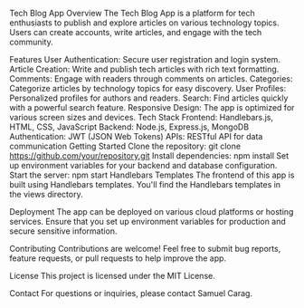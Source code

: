 Tech Blog App
Overview
The Tech Blog App is a platform for tech enthusiasts to publish and explore articles on various technology topics. Users can create accounts, write articles, and engage with the tech community.

Features
User Authentication: Secure user registration and login system.
Article Creation: Write and publish tech articles with rich text formatting.
Comments: Engage with readers through comments on articles.
Categories: Categorize articles by technology topics for easy discovery.
User Profiles: Personalized profiles for authors and readers.
Search: Find articles quickly with a powerful search feature.
Responsive Design: The app is optimized for various screen sizes and devices.
Tech Stack
Frontend: Handlebars.js, HTML, CSS, JavaScript
Backend: Node.js, Express.js, MongoDB
Authentication: JWT (JSON Web Tokens)
APIs: RESTful API for data communication
Getting Started
Clone the repository: git clone https://github.com/your/repository.git
Install dependencies: npm install
Set up environment variables for your backend and database configuration.
Start the server: npm start
Handlebars Templates
The frontend of this app is built using Handlebars templates. You'll find the Handlebars templates in the views directory.

Deployment
The app can be deployed on various cloud platforms or hosting services. Ensure that you set up environment variables for production and secure sensitive information.

Contributing
Contributions are welcome! Feel free to submit bug reports, feature requests, or pull requests to help improve the app.

License
This project is licensed under the MIT License.

Contact
For questions or inquiries, please contact Samuel Carag.
